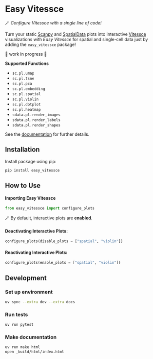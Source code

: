 # Easy Vitessce

 🪄 *Configure Vitessce with a single line of code!*
 
Turn your static [Scanpy](https://github.com/scverse/scanpy) and [SpatialData](https://github.com/scverse/spatialdata) plots into interactive [Vitessce](https://github.com/vitessce/vitessce) visualizations with _Easy Vitessce_ for spatial and single-cell data just by adding the `easy_vitessce` package!

🚧 work in progress 🚧

**Supported Functions**

- `sc.pl.umap`
- `sc.pl.tsne`
- `sc.pl.pca`
- `sc.pl.embedding`
- `sc.pl.spatial`
- `sc.pl.violin`
- `sc.pl.dotplot`
- `sc.pl.heatmap`
- `sdata.pl.render_images`
- `sdata.pl.render_labels`
- `sdata.pl.render_shapes`

See the [documentation](https://vitessce.github.io/easy_vitessce/) for further details.


## Installation

Install package using pip: 

```sh
pip install easy_vitessce
```

## How to Use

#### Importing Easy Vitessce

```py
from easy_vitessce import configure_plots
```

🪄 By default, interactive plots are **enabled**.

#### Deactivating Interactive Plots:

```py
configure_plots(disable_plots = ["spatial", "violin"])
```

#### Reactivating Interactive Plots:

```py
configure_plots(enable_plots = ["spatial", "violin"])
```

## Development

### Set up environment

```sh
uv sync --extra dev --extra docs
```

### Run tests

```sh
uv run pytest
```

### Make documentation

```sh
uv run make html
open _build/html/index.html
```